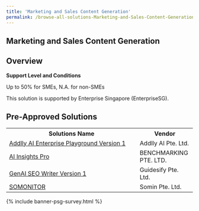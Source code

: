 ```yaml
---
title: 'Marketing and Sales Content Generation'
permalink: /browse-all-solutions-Marketing-and-Sales-Content-Generation/Marketing-and-Sales-Content-Generation
---
```


## Marketing and Sales Content Generation
## Overview

**Support Level and Conditions**

Up to 50% for SMEs, N.A. for non-SMEs

This solution is supported by Enterprise Singapore (EnterpriseSG).

## Pre-Approved Solutions

<table>
<tr>
<th style='width: auto;'><b>Solutions Name</b></th>
<th style='width: 30%;'><b>Vendor</b></th>
</tr>
<tr>
<td><a href='/productivity-solutions-grant/solutionrepo/202308926M-Addlly-AI-Entrprs-Plyground-v-1-G' target='_blank'>Addlly AI Enterprise Playground Version 1</a><br></td>
<td>Addlly AI Pte. Ltd.</td>
</tr>
<tr>
<td><a href='/productivity-solutions-grant/solutionrepo/201714165W-AI-Insghts-Pro-G' target='_blank'>AI Insights Pro</a><br></td>
<td>BENCHMARKING PTE. LTD.</td>
</tr>
<tr>
<td><a href='/productivity-solutions-grant/solutionrepo/202012036D-GnAI-SEO-Wrtr-v-1-G' target='_blank'>GenAI SEO Writer Version 1</a><br></td>
<td>Guidesify Pte. Ltd.</td>
</tr>
<tr>
<td><a href='/productivity-solutions-grant/solutionrepo/201721105K-SOMONITOR-G' target='_blank'>SOMONITOR</a><br></td>
<td>Somin Pte. Ltd.</td>
</tr>
</table>

{% include banner-psg-survey.html %}
